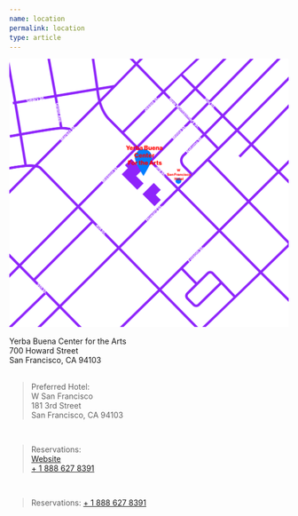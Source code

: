 ```yaml
---
name: location
permalink: location
type: article
---
```

<div id="map">
	<a href="https://www.google.com/maps?ll=37.785262,-122.402424&z=14&t=m&hl=en-US&gl=US" target="_blank">
		<img class="verticallyCentered" src="media/map-01-01.png" />
	</a>
</div>

Yerba Buena Center for the Arts    
700 Howard Street    
San Francisco, CA 94103  
<br/>

>Preferred Hotel:  
>W San Francisco  
>181 3rd Street  
>San Francisco, CA 94103  

<br/>

>Reservations:   
<a href="https://www.starwoodmeeting.com/Book/BloombergBusinessweek2015" target="_blank">Website</a>   
<a href="tel:1-888 627 8391">+ 1 888 627 8391</a> 

<br/>

>Reservations: <a href="tel:1-888 627 8391">+ 1 888 627 8391</a>  

<br/>